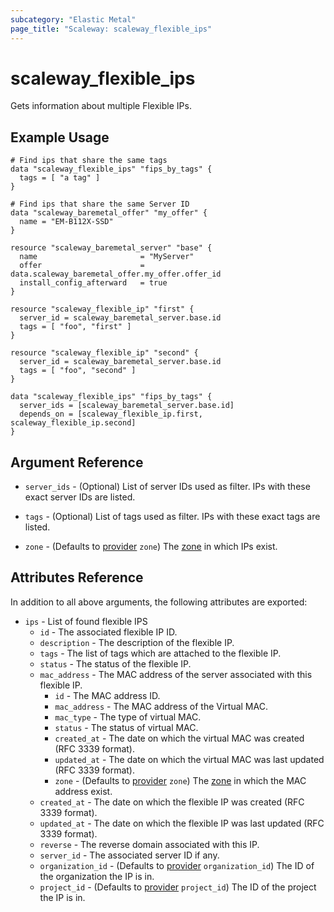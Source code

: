 ```yaml
---
subcategory: "Elastic Metal"
page_title: "Scaleway: scaleway_flexible_ips"
---
```


# scaleway_flexible_ips

Gets information about multiple Flexible IPs.

## Example Usage

```hcl
# Find ips that share the same tags
data "scaleway_flexible_ips" "fips_by_tags" {
  tags = [ "a tag" ]
}

# Find ips that share the same Server ID
data "scaleway_baremetal_offer" "my_offer" {
  name = "EM-B112X-SSD"
}

resource "scaleway_baremetal_server" "base" {
  name 			             = "MyServer"
  offer     				 = data.scaleway_baremetal_offer.my_offer.offer_id
  install_config_afterward   = true
}

resource "scaleway_flexible_ip" "first" {
  server_id = scaleway_baremetal_server.base.id
  tags = [ "foo", "first" ]
}

resource "scaleway_flexible_ip" "second" {
  server_id = scaleway_baremetal_server.base.id
  tags = [ "foo", "second" ]
}

data "scaleway_flexible_ips" "fips_by_tags" {
  server_ids = [scaleway_baremetal_server.base.id]
  depends_on = [scaleway_flexible_ip.first, scaleway_flexible_ip.second]
}
```

## Argument Reference

- `server_ids` - (Optional)  List of server IDs used as filter. IPs with these exact server IDs are listed.

- `tags` - (Optional)  List of tags used as filter. IPs with these exact tags are listed.

- `zone` - (Defaults to [provider](../index.md#zone) `zone`) The [zone](../guides/regions_and_zones.md#zones) in which IPs exist.

## Attributes Reference

In addition to all above arguments, the following attributes are exported:

- `ips` - List of found flexible IPS
    - `id` - The associated flexible IP ID.
    - `description` - The description of the flexible IP.
    - `tags` - The list of tags which are attached to the flexible IP.
    - `status` - The status of the flexible IP.
    - `mac_address` - The MAC address of the server associated with this flexible IP.
        - `id` - The MAC address ID.
        - `mac_address` - The MAC address of the Virtual MAC.
        - `mac_type` - The type of virtual MAC.
        - `status` - The status of virtual MAC.
        - `created_at` - The date on which the virtual MAC was created (RFC 3339 format).
        - `updated_at` - The date on which the virtual MAC was last updated (RFC 3339 format).
        - `zone` - (Defaults to [provider](../index.md#zone) `zone`) The [zone](../guides/regions_and_zones.md#zones) in which the MAC address exist.
    - `created_at` - The date on which the flexible IP was created (RFC 3339 format).
    - `updated_at` - The date on which the flexible IP was last updated (RFC 3339 format).
    - `reverse` - The reverse domain associated with this IP.
    - `server_id` - The associated server ID if any.
    - `organization_id` - (Defaults to [provider](../index.md#organization_id) `organization_id`) The ID of the organization the IP is in.
    - `project_id` - (Defaults to [provider](../index.md#project_id) `project_id`) The ID of the project the IP is in.

